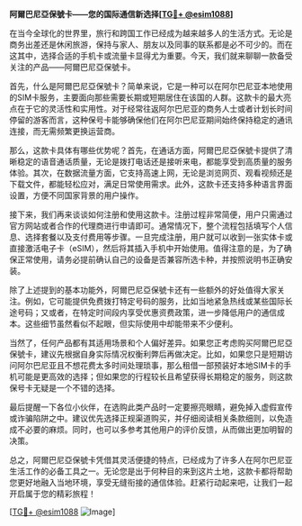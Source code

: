 **阿爾巴尼亞保號卡——您的国际通信新选择[[TG💪+ @esim1088](https://t.me/s/esim1088)]**

在当今全球化的世界里，旅行和跨国工作已经成为越来越多人的生活方式。无论是商务出差还是休闲旅游，保持与家人、朋友以及同事的联系都是必不可少的。而在这其中，选择合适的手机卡或流量卡显得尤为重要。今天，我们就来聊聊一款备受关注的产品——阿爾巴尼亞保號卡。

首先，什么是阿爾巴尼亞保號卡？简单来说，它是一种可以在阿尔巴尼亚本地使用的SIM卡服务，主要面向那些需要长期或短期居住在该国的人群。这款卡的最大亮点在于它的灵活性和实用性。对于经常往返阿尔巴尼亚的商务人士或者计划长时间停留的游客而言，这种保号卡能够确保他们在阿尔巴尼亚期间始终保持稳定的通讯连接，而无需频繁更换运营商。

那么，这款卡具体有哪些优势呢？首先，在通话方面，阿爾巴尼亞保號卡提供了清晰稳定的语音通话质量，无论是拨打电话还是接听来电，都能享受到高质量的服务体验。其次，在数据流量方面，它支持高速上网，无论是浏览网页、观看视频还是下载文件，都能轻松应对，满足日常使用需求。此外，这款卡还支持多种语言界面设置，方便不同国家背景的用户操作。

接下来，我们再来谈谈如何注册和使用这款卡。注册过程非常简便，用户只需通过官方网站或者合作的代理商进行申请即可。通常情况下，整个流程包括填写个人信息、选择套餐以及支付费用等步骤。一旦完成注册，用户就可以收到一张实体卡或直接激活电子卡（eSIM），然后将其插入手机中开始使用。值得注意的是，为了确保正常使用，请务必提前确认自己的设备是否兼容所选卡种，并按照说明书正确安装。

除了上述提到的基本功能外，阿爾巴尼亞保號卡还有一些额外的好处值得大家关注。例如，它可能提供免费拨打特定号码的服务，比如当地紧急热线或某些国际长途号码；又或者，在特定时间段内享受优惠资费政策，进一步降低用户的通信成本。这些细节虽然看似不起眼，但实际使用中却能带来不少便利。

当然了，任何产品都有其适用场景和个人偏好差异。如果您正考虑购买阿爾巴尼亞保號卡，建议先根据自身实际情况权衡利弊后再做决定。比如，如果您只是短期访问阿尔巴尼亚且不想花费太多时间处理琐事，那么租借一部预装好本地SIM卡的手机可能是更高效的选择；但如果您的行程较长且希望获得长期稳定的服务，则这款保号卡无疑是一个不错的选择。

最后提醒一下各位小伙伴，在选购此类产品时一定要擦亮眼睛，避免掉入虚假宣传或诈骗陷阱之中。建议优先选择正规渠道购买，并仔细阅读相关条款细则，以免造成不必要的麻烦。同时，也可以多参考其他用户的评价反馈，从而做出更加明智的决策。

总之，阿爾巴尼亞保號卡凭借其灵活便捷的特点，已经成为了许多人在阿尔巴尼亚生活工作的必备工具之一。无论您是出于何种目的来到这片土地，这款卡都将帮助您更好地融入当地环境，享受无缝衔接的通信体验。赶紧行动起来吧，让我们一起开启属于您的精彩旅程！

[[TG💪+ @esim1088](https://t.me/s/esim1088) ![Image](https://i.postimg.cc/4NQfJmqS/Snipaste-2025-05-13-00-14-12.png)]